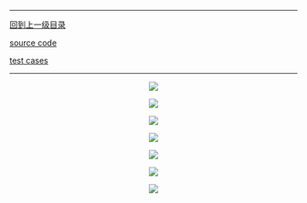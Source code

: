 ----------
[回到上一级目录](https://zhaochenyou.github.io/Way-to-Algorithm/Chapter-3/)

[source code](https://github.com/zhaochenyou/Way-to-Algorithm/blob/master/Chapter-3/src/LeftistTree.hpp)

[test cases](https://github.com/zhaochenyou/Way-to-Algorithm/blob/master/Chapter-3/src/LeftistTree.cpp)

----------
<p align="center"><img src="https://github.com/zhaochenyou/Way-to-Algorithm/raw/master/Chapter-3/res/LeftistTree_页面_1.png" /></p>
<p align="center"><img src="https://github.com/zhaochenyou/Way-to-Algorithm/raw/master/Chapter-3/res/LeftistTree_页面_2.png" /></p>
<p align="center"><img src="https://github.com/zhaochenyou/Way-to-Algorithm/raw/master/Chapter-3/res/LeftistTree_页面_3.png" /></p>
<p align="center"><img src="https://github.com/zhaochenyou/Way-to-Algorithm/raw/master/Chapter-3/res/LeftistTree_页面_4.png" /></p>
<p align="center"><img src="https://github.com/zhaochenyou/Way-to-Algorithm/raw/master/Chapter-3/res/LeftistTree_页面_5.png" /></p>
<p align="center"><img src="https://github.com/zhaochenyou/Way-to-Algorithm/raw/master/Chapter-3/res/LeftistTree_页面_6.png" /></p>
<p align="center"><img src="https://github.com/zhaochenyou/Way-to-Algorithm/raw/master/Chapter-3/res/LeftistTree_页面_7.png" /></p>
